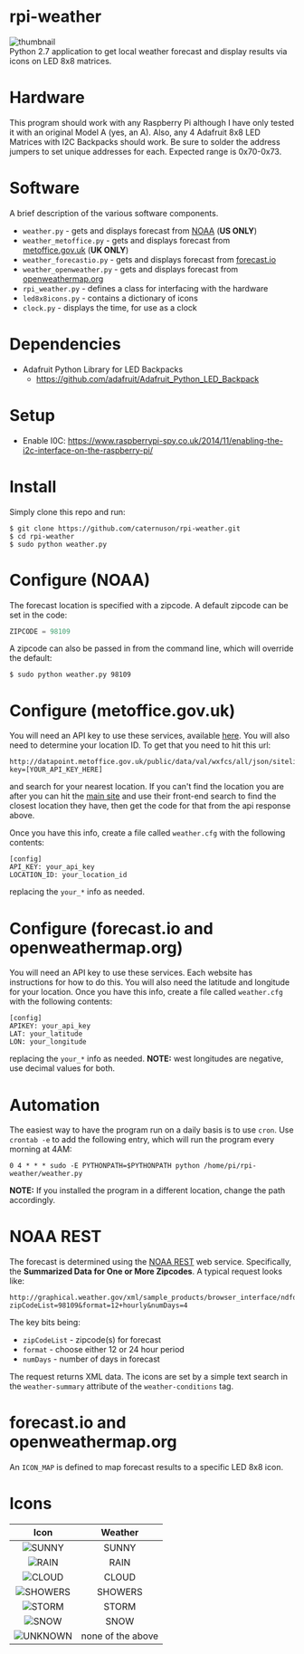 # rpi-weather
![thumbnail](http://caternuson.github.io/rpi-weather/static/rpi-weather-thumb.jpg)<br/>
Python 2.7 application to get local weather forecast and display results
via icons on LED 8x8 matrices.

# Hardware
This program should work with any Raspberry Pi although I have only tested it
with an original Model A (yes, an A). Also, any 4 Adafruit 8x8 LED
Matrices with I2C Backpacks should work. Be sure to solder the address jumpers
to set unique addresses for each. Expected range is 0x70-0x73.

# Software
A brief description of the various software components.
* ```weather.py``` - gets and displays forecast from [NOAA](http://graphical.weather.gov/xml/rest.php) (**US ONLY**)
* ```weather_metoffice.py``` - gets and displays forecast from [metoffice.gov.uk](http://metoffice.gov.uk) (**UK ONLY**)
* ```weather_forecastio.py``` - gets and displays forecast from [forecast.io](http://forecast.io)
* ```weather_openweather.py``` - gets and displays forecast from [openweathermap.org](http://openweathermap.org)
* ```rpi_weather.py``` - defines a class for interfacing with the hardware
* ```led8x8icons.py``` - contains a dictionary of icons
* ```clock.py``` - displays the time, for use as a clock

# Dependencies
*  Adafruit Python Library for LED Backpacks
    * https://github.com/adafruit/Adafruit_Python_LED_Backpack
# Setup
* Enable I0C: https://www.raspberrypi-spy.co.uk/2014/11/enabling-the-i2c-interface-on-the-raspberry-pi/

# Install
Simply clone this repo and run:
```
$ git clone https://github.com/caternuson/rpi-weather.git
$ cd rpi-weather
$ sudo python weather.py
```

# Configure (NOAA)
The forecast location is specified with a zipcode. A default zipcode can be
set in the code:
```python
ZIPCODE = 98109
```
A zipcode can also be passed in from the command line, which will override the
default:
```
$ sudo python weather.py 98109
```

# Configure (metoffice.gov.uk)
You will need an API key to use these services, available [here](http://www.metoffice.gov.uk/datapoint/API).
You will also need to determine your location ID. To get that you need to hit this url:
```
http://datapoint.metoffice.gov.uk/public/data/val/wxfcs/all/json/sitelist?key=[YOUR_API_KEY_HERE]
```
and search for your nearest location. If you can't find the location you are after you can hit the [main site](http://www.metoffice.gov.uk) and use their front-end search to find the closest location they have,
then get the code for that from the api response above.

Once you have this info, create a file called ```weather.cfg```
with the following contents:
```
[config]
API_KEY: your_api_key
LOCATION_ID: your_location_id
```
replacing the ```your_*``` info as needed. 

# Configure (forecast.io and openweathermap.org)
You will need an API key to use these services. Each website has instructions
for how to do this. You will also need the latitude and longitude for your
location. Once you have this info, create a file called ```weather.cfg```
with the following contents:
```
[config]
APIKEY: your_api_key
LAT: your_latitude
LON: your_longitude
```
replacing the ```your_*``` info as needed. **NOTE:** west longitudes are negative,
use decimal values for both.

# Automation
The easiest way to have the program run on a daily basis is to use ```cron```.
Use ```crontab -e``` to add the following entry, which will run the program
every morning at 4AM:
```
0 4 * * * sudo -E PYTHONPATH=$PYTHONPATH python /home/pi/rpi-weather/weather.py
```
**NOTE:** If you installed the program in a different location, change the path
accordingly.

# NOAA REST
The forecast is determined using the [NOAA REST](http://graphical.weather.gov/xml/rest.php)
web service. Specifically, the **Summarized Data for One or More Zipcodes**. A
typical request looks like:
```
http://graphical.weather.gov/xml/sample_products/browser_interface/ndfdBrowserClientByDay.php?zipCodeList=98109&format=12+hourly&numDays=4
```
The key bits being:
* ```zipCodeList``` - zipcode(s) for forecast
* ```format``` - choose either 12 or 24 hour period
* ```numDays``` - number of days in forecast

The request returns XML data. The icons are set by a simple text search in the
```weather-summary``` attribute of the ```weather-conditions``` tag.

# forecast.io and openweathermap.org
An ```ICON_MAP``` is defined to map forecast results to a specific LED 8x8 icon.

# Icons
| Icon | Weather  |
| :---: | :---: |
| ![SUNNY](http://caternuson.github.io/rpi-weather/static/SUNNY.jpg) | SUNNY |
| ![RAIN](http://caternuson.github.io/rpi-weather/static/RAIN.jpg) | RAIN |
| ![CLOUD](http://caternuson.github.io/rpi-weather/static/CLOUD.jpg) | CLOUD |
| ![SHOWERS](http://caternuson.github.io/rpi-weather/static/SHOWERS.jpg) | SHOWERS |
| ![STORM](http://caternuson.github.io/rpi-weather/static/STORM.jpg) | STORM |
| ![SNOW](http://caternuson.github.io/rpi-weather/static/SNOW.jpg) | SNOW |
| ![UNKNOWN](http://caternuson.github.io/rpi-weather/static/UNKNOWN.jpg) | none of the above |

